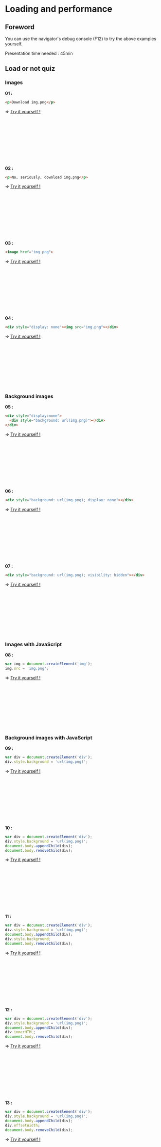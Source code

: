 # Loading and performance

## Foreword

You can use the navigator's debug console (F12) to try the above examples yourself.

Presentation time needed : 45min

## Load or not quiz

### Images

**01 :**
```html
<p>Download img.png</p>
```
=> [Try it yourself !](http://tonai.github.io/Lightning-talks/JavaScript/04_Various/02_Loading-and-performance/01.html)

&nbsp;

&nbsp;

&nbsp;

&nbsp;

&nbsp;

**02 :**
```html
<p>No, seriously, download img.png</p>
```
=> [Try it yourself !](http://tonai.github.io/Lightning-talks/JavaScript/04_Various/02_Loading-and-performance/02.html)

&nbsp;

&nbsp;

&nbsp;

&nbsp;

&nbsp;

**03 :**
```html
<image href="img.png">
```
=> [Try it yourself !](http://tonai.github.io/Lightning-talks/JavaScript/04_Various/02_Loading-and-performance/03.html)

&nbsp;

&nbsp;

&nbsp;

&nbsp;

&nbsp;

**04 :**
```html
<div style="display: none"><img src="img.png"></div>
```
=> [Try it yourself !](http://tonai.github.io/Lightning-talks/JavaScript/04_Various/02_Loading-and-performance/04.html)

&nbsp;

&nbsp;

&nbsp;

&nbsp;

&nbsp;

### Background images

**05 :**
```html
<div style="display:none">
  <div style="background: url(img.png)"></div>
</div>
```
=> [Try it yourself !](http://tonai.github.io/Lightning-talks/JavaScript/04_Various/02_Loading-and-performance/05.html)

&nbsp;

&nbsp;

&nbsp;

&nbsp;

&nbsp;

**06 :**
```html
<div style="background: url(img.png); display: none"></div>
```
=> [Try it yourself !](http://tonai.github.io/Lightning-talks/JavaScript/04_Various/02_Loading-and-performance/06.html)

&nbsp;

&nbsp;

&nbsp;

&nbsp;

&nbsp;

**07 :**
```html
<div style="background: url(img.png); visibility: hidden"></div>
```
=> [Try it yourself !](http://tonai.github.io/Lightning-talks/JavaScript/04_Various/02_Loading-and-performance/07.html)

&nbsp;

&nbsp;

&nbsp;

&nbsp;

&nbsp;

### Images with JavaScript

**08 :**
```javascript
var img = document.createElement('img');
img.src = 'img.png';
```
=> [Try it yourself !](http://tonai.github.io/Lightning-talks/JavaScript/04_Various/02_Loading-and-performance/08.html)

&nbsp;

&nbsp;

&nbsp;

&nbsp;

&nbsp;

### Background images with JavaScript

**09 :**
```javascript
var div = document.createElement('div');
div.style.background = 'url(img.png)';
```
=> [Try it yourself !](http://tonai.github.io/Lightning-talks/JavaScript/04_Various/02_Loading-and-performance/09.html)

&nbsp;

&nbsp;

&nbsp;

&nbsp;

&nbsp;

**10 :**
```javascript
var div = document.createElement('div');
div.style.background = 'url(img.png)';
document.body.appendChild(div);
document.body.removeChild(div);
```
=> [Try it yourself !](http://tonai.github.io/Lightning-talks/JavaScript/04_Various/02_Loading-and-performance/10.html)

&nbsp;

&nbsp;

&nbsp;

&nbsp;

&nbsp;

**11 :**
```javascript
var div = document.createElement('div');
div.style.background = 'url(img.png)';
document.body.appendChild(div);
div.style.background;
document.body.removeChild(div);
```
=> [Try it yourself !](http://tonai.github.io/Lightning-talks/JavaScript/04_Various/02_Loading-and-performance/11.html)

&nbsp;

&nbsp;

&nbsp;

&nbsp;

&nbsp;

**12 :**
```javascript
var div = document.createElement('div');
div.style.background = 'url(img.png)';
document.body.appendChild(div);
div.innerHTML;
document.body.removeChild(div);
```
=> [Try it yourself !](http://tonai.github.io/Lightning-talks/JavaScript/04_Various/02_Loading-and-performance/12.html)

&nbsp;

&nbsp;

&nbsp;

&nbsp;

&nbsp;

**13 :**
```javascript
var div = document.createElement('div');
div.style.background = 'url(img.png)';
document.body.appendChild(div);
div.offsetWidth;
document.body.removeChild(div);
```
=> [Try it yourself !](http://tonai.github.io/Lightning-talks/JavaScript/04_Various/02_Loading-and-performance/13.html)

&nbsp;

&nbsp;

&nbsp;

&nbsp;

&nbsp;

### Scripts

**14 :**
```html
<script src="script.js" type="foo/bar"></script>
```
=> [Try it yourself !](http://tonai.github.io/Lightning-talks/JavaScript/04_Various/02_Loading-and-performance/14.html)

&nbsp;

&nbsp;

&nbsp;

&nbsp;

&nbsp;

**15 :**
```html
<script src="script.js" type="script/dart"></script>
```
=> [Try it yourself !](http://tonai.github.io/Lightning-talks/JavaScript/04_Various/02_Loading-and-performance/15.html)

&nbsp;

&nbsp;

&nbsp;

&nbsp;

&nbsp;

**16 :**
```html
<script src="script.js" type="text/html"></script>
```
=> [Try it yourself !](http://tonai.github.io/Lightning-talks/JavaScript/04_Various/02_Loading-and-performance/16.html)

&nbsp;

&nbsp;

&nbsp;

&nbsp;

&nbsp;

**17 :**
```html
<script src="script.js" LANGUAGE=DART></script>
```
=> [Try it yourself !](http://tonai.github.io/Lightning-talks/JavaScript/04_Various/02_Loading-and-performance/17.html)

&nbsp;

&nbsp;

&nbsp;

&nbsp;

&nbsp;

**18 :**
```html
<script src="script.js"></script>
```
=> [Try it yourself !](http://tonai.github.io/Lightning-talks/JavaScript/04_Various/02_Loading-and-performance/18.html)

&nbsp;

&nbsp;

&nbsp;

&nbsp;

&nbsp;

### Scripts with JavaScript

**19 :**
```javascript
var script = document.createElement('script');
script.href = 'script.js';
```
=> [Try it yourself !](http://tonai.github.io/Lightning-talks/JavaScript/04_Various/02_Loading-and-performance/19.html)

&nbsp;

&nbsp;

&nbsp;

&nbsp;

&nbsp;

**20 :**
```javascript
var script = document.createElement('script');
script.src = 'script.js';
```
=> [Try it yourself !](http://tonai.github.io/Lightning-talks/JavaScript/04_Various/02_Loading-and-performance/20.html)

&nbsp;

&nbsp;

&nbsp;

&nbsp;

&nbsp;

**21 :**
```javascript
var script = document.createElement('script');
script.src = 'script.js';
document.body.appendChild(script);
document.body.removeChild(script);
```
=> [Try it yourself !](http://tonai.github.io/Lightning-talks/JavaScript/04_Various/02_Loading-and-performance/21.html)

&nbsp;

&nbsp;

&nbsp;

&nbsp;

&nbsp;

### Links with JavaScript

**22 :**
```javascript
var link = document.createElement('link');
link.rel = 'stylesheet';
link.href = 'style.css';
```
=> [Try it yourself !](http://tonai.github.io/Lightning-talks/JavaScript/04_Various/02_Loading-and-performance/22.html)

&nbsp;

&nbsp;

&nbsp;

&nbsp;

&nbsp;

**23 :**
```javascript
var link = document.createElement('link');
link.rel = 'stylesheet';
link.href = 'style.css';
link.type = 'text/javascript';
document.body.appendChild(link);
```
=> [Try it yourself !](http://tonai.github.io/Lightning-talks/JavaScript/04_Various/02_Loading-and-performance/23.html)

&nbsp;

&nbsp;

&nbsp;

&nbsp;

&nbsp;

**24 :**
```javascript
var link = document.createElement('link');
link.rel = 'stylesheet';
link.href = 'style.css';
document.body.appendChild(link);
document.body.removeChild(link);
```
=> [Try it yourself !](http://tonai.github.io/Lightning-talks/JavaScript/04_Various/02_Loading-and-performance/24.html)

&nbsp;

&nbsp;

&nbsp;

&nbsp;

&nbsp;

### Iframes

**25 :**
```html
<iframe></iframe>
```
=> [Try it yourself !](http://tonai.github.io/Lightning-talks/JavaScript/04_Various/02_Loading-and-performance/25.html)

&nbsp;

&nbsp;

&nbsp;

&nbsp;

&nbsp;

**26 :**
```html
<iframe src=""></iframe>
```
=> [Try it yourself !](http://tonai.github.io/Lightning-talks/JavaScript/04_Various/02_Loading-and-performance/26.html)

&nbsp;

&nbsp;

&nbsp;

&nbsp;

&nbsp;

**27 :**
```html
<iframe src="#"></iframe>
```
=> [Try it yourself !](http://tonai.github.io/Lightning-talks/JavaScript/04_Various/02_Loading-and-performance/27.html)

&nbsp;

&nbsp;

&nbsp;

&nbsp;

&nbsp;

**28 :**
```html
<iframe src="?"></iframe>
```
=> [Try it yourself !](http://tonai.github.io/Lightning-talks/JavaScript/04_Various/02_Loading-and-performance/28.html)

&nbsp;

&nbsp;

&nbsp;

&nbsp;

&nbsp;

### Using document.write

**29 :**
```html
<script>document.write('<'+'!--')</script>
<img src="img.png">
-->
```
=> [Try it yourself !](http://tonai.github.io/Lightning-talks/JavaScript/04_Various/02_Loading-and-performance/29.html)

&nbsp;

&nbsp;

&nbsp;

&nbsp;

&nbsp;

**30 :**
```html
<script async>document.write('<'+'!--')</script>
<img src="img.png">
-->
```
=> [Try it yourself !](http://tonai.github.io/Lightning-talks/JavaScript/04_Various/02_Loading-and-performance/30.html)

&nbsp;

&nbsp;

&nbsp;

&nbsp;

&nbsp;

**31 :**
```html
<script defer>document.write('<'+'!--')</script>
<img src="img.png">
-->
```
=> [Try it yourself !](http://tonai.github.io/Lightning-talks/JavaScript/04_Various/02_Loading-and-performance/31.html)

&nbsp;

&nbsp;

&nbsp;

&nbsp;

&nbsp;

**32 :**
```html
<script defer>document.write('<'+'!--')</script>
-->
<img src="img.png">
-->
```
=> [Try it yourself !](http://tonai.github.io/Lightning-talks/JavaScript/04_Various/02_Loading-and-performance/32.html)

&nbsp;

&nbsp;

&nbsp;

&nbsp;

&nbsp;

### Reload and resize

**33 :**
```javascript
window.onresize = function() {
  window.location.reload();
};
```
=> [Try it yourself !](http://tonai.github.io/Lightning-talks/JavaScript/04_Various/02_Loading-and-performance/33.html)

&nbsp;

&nbsp;

&nbsp;

&nbsp;

&nbsp;

**34 :**
```javascript
window.onresize = function() {
  window.location.reload();
};
var event = document.createEvent('Event');
event.initEvent('resize', false, false);
window.dispatchEvent(event);
```
=> [Try it yourself !](http://tonai.github.io/Lightning-talks/JavaScript/04_Various/02_Loading-and-performance/34.html)

&nbsp;

&nbsp;

&nbsp;

&nbsp;

&nbsp;

This is a violation a the [HTML specs](https://html.spec.whatwg.org/multipage/browsers.html#dom-location-reload).

**35 :**
```javascript
window.onresize = function() {
  window.location.reload();
};
window.onresize();
```
=> [Try it yourself !](http://tonai.github.io/Lightning-talks/JavaScript/04_Various/02_Loading-and-performance/35.html)

&nbsp;

&nbsp;

&nbsp;

&nbsp;

&nbsp;

### Fonts

**36 :**
```html
<style>
  @font-face {
    font-family: 'myfont';
    src: url('font.woff2');
  }
</style>
```
=> [Try it yourself !](http://tonai.github.io/Lightning-talks/JavaScript/04_Various/02_Loading-and-performance/36.html)

&nbsp;

&nbsp;

&nbsp;

&nbsp;

&nbsp;

**37 :**
```html
<style>
  @font-face {
    font-family: 'myfont';
    src: url('font.woff2');
  }
  p { font-family: myfont, sans-serif; }
</style>
```
=> [Try it yourself !](http://tonai.github.io/Lightning-talks/JavaScript/04_Various/02_Loading-and-performance/37.html)

&nbsp;

&nbsp;

&nbsp;

&nbsp;

&nbsp;

**38 :**
```html
<style>
  @font-face {
    font-family: 'myfont';
    src: url('font.woff2');
  }
  p { font-family: myfont, sans-serif; }
</style>
<p></p>
```
=> [Try it yourself !](http://tonai.github.io/Lightning-talks/JavaScript/04_Various/02_Loading-and-performance/38.html)

&nbsp;

&nbsp;

&nbsp;

&nbsp;

&nbsp;

**39 :**
```html
<style>
  @font-face {
    font-family: 'myfont';
    src: url('font.woff');
  }
  p { font-family: myfont, sans-serif; }
</style>
<p>HI THERE!!</p>
```
=> [Try it yourself !](http://tonai.github.io/Lightning-talks/JavaScript/04_Various/02_Loading-and-performance/39.html)

&nbsp;

&nbsp;

&nbsp;

&nbsp;

&nbsp;

### Answers

|    | Chrome 45 | Opera 33 | Firefox 41 | IE9 | IE10 | IE11 | Safari 7 |
|:--:|:---------:|:--------:|:----------:|:---:|:----:|:----:|:--------:|
| 01 |           |          |            |     |      |      |          |
| 02 |           |          |            |     |      |      |          |
| 03 |           |          |            |     |      |      |          |
| 04 | X         | X        | X          | X   | X    | X    | X        |
| 05 |           |          |            | X   | X    |      |          |
| 06 | X         | X        |            | X   | X    | X    | X        |
| 07 | X         | X        | X          | X   | X    | X    | X        |
| 08 | X         | X        | X          | X   | X    | X    | X        |
| 09 |           |          |            |     |      |      |          |
| 10 |           |          |            | X   |      |      |          |
| 11 |           |          |            | X   |      |      |          |
| 12 |           |          |            | X   | X    | X    |          |
| 13 | X         | X        | X          | X   | X    | X    | X        |
| 14 | X         | X        | X          | X   | X    | X    |          |
| 15 | X         | X        | X          | X   | X    | X    |          |
| 16 | X         | X        | X          | X   | X    | X    |          |
| 17 | X         | X        | X          | X   | X    | X    |          |
| 18 | X         | X        | X          | X   | X    | X    | X        |
| 19 |           |          |            |     |      |      |          |
| 20 |           |          |            | X   | X    | X    |          |
| 21 | X         | X        | X          | X   | X    | X    | X        |
| 22 |           |          |            |     |      |      |          |
| 23 | X         | X        |            |     |      |      | X        |
| 24 | X         | X        | X          | X   | X    | X    | X        |
| 25 |           |          |            |     |      |      |          |
| 26 |           |          |            |     |      |      |          |
| 27 | X         | X        |            |     |      |      | X        |
| 28 | X X       | X X      | X          | X   | X    | X    | X X      |
| 29 | X         | X        | X          | X   | X    | X    |          |
| 30 | X         | X        | X          | X   | X    | X    |          |
| 31 | X         | X        | X          | X   | X    | X    |          |
| 32 | X         | X        | X          | X   | X    | X    | X        |
| 33 |           |          |            |     |      |      |          |
| 34 | X         | X        | X          | X   | X    | X    | X        |
| 35 | X         | X        | X          | X   | X    | X    | X        |
| 36 |           |          |            |     |      |      |          |
| 37 |           |          |            |     |      |      |          |
| 38 |           |          | X          | X   | X    | X    |          |
| 39 | X         | X        | X          | X   | X    | X    | X        |

## Understanding network

In the developer toolbar you can see the following timing in the network tab :
* **Stalled/Blocking :** Time the request spent waiting before it could be sent. This time is inclusive of any time spent in proxy negotiation. Additionally, this time will include when the browser is waiting for an already established connection to become available for re-use, obeying Chrome's maximum six TCP connection per origin rule.
* **Proxy Negotiation :** Time spent negotiating with a proxy server connection.
* **DNS Lookup :** Time spent performing the DNS lookup. Every new domain on a page requires a full roundtrip to do the DNS lookup.
* **Initial Connection / Connecting :** Time it took to establish a connection, including TCP handshakes/retries and negotiating a SSL.
* **SSL :** Time spent completing a SSL handshake.
* **Request Sent / Sending :** Time spent issuing the network request. Typically a fraction of a millisecond. (upload)
* **Waiting (TTFB) :** Time spent waiting for the initial response, also known as the Time To First Byte. This time captures the latency of a round trip to the server in addition to the time spent waiting for the server to deliver the response.
* **Content Download / Downloading :** Time spent receiving the response data.

## Resources and scripts

### Speculative parsing

Traditionally in browsers the HTML parser has run on the main thread and has blocked after a `</script>` tag until the script has been retrieved from the network and executed.

In modern browsers, resources are downloaded before scripts are finished executing. This is called [speculative parsing][speculative-parsing].

But scripts does still need to be executed in order.

=> [Try it yourself !](http://tonai.github.io/Lightning-talks/JavaScript/04_Various/02_Loading-and-performance/51.html)

DomContentLoaded ~= 7s  
Load ~= 7s

### `async` attribute

You can use the `async` attribute to speed up the DOM rendering. Scripts aren't blocking anymore because they are executed asynchronously.

=> [Try it yourself !](http://tonai.github.io/Lightning-talks/JavaScript/04_Various/02_Loading-and-performance/52.html)

But you don't have control on the order the scripts are executed anymore.

The `async` attribute is not supported by IE < 10 : http://caniuse.com/#search=async

DomContentLoaded ~= 50ms  
Load ~= 7s

### `defer` attribute

The `defer` attribute will tell the browser that the execution of the script can be deferred after that the DOM has been completely parsed.

=> [Try it yourself !](http://tonai.github.io/Lightning-talks/JavaScript/04_Various/02_Loading-and-performance/53.html)

Deferred scripts are executed in order and the DomContentLoaded is only triggered at the end.

The `defer` attribute can have a different comportment that the one defined in the specs for IE < 10 : http://caniuse.com/#search=defer

DomContentLoaded ~= 7s  
Load ~= 7s

## References

* [Request Quest][request-quest]
* [Resource network timing][resource-network-timing]
* [Optimizing your pages for speculative parsing][speculative-parsing]

[request-quest]: http://jakearchibald.github.io/request-quest/
[resource-network-timing]: https://developer.chrome.com/devtools/docs/network#resource-network-timing
[speculative-parsing]: https://developer.mozilla.org/en-US/docs/Web/HTML/Optimizing_your_pages_for_speculative_parsing
